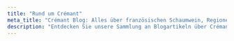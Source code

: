```yaml
---
title: "Rund um Crémant"
meta_title: "Crémant Blog: Alles über französischen Schaumwein, Regionen & Tipps"
description: "Entdecken Sie unsere Sammlung an Blogartikeln über Crémant – von Sorten und Regionen bis hin zu Verkostungstipps und Food-Pairings. Lassen Sie sich inspirieren und finden Sie Ihren neuen Lieblingsschaumwein."
---
```

